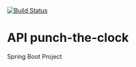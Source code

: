 [![Build Status](https://travis-ci.com/alexcamaroti/punch-the-clock.svg?branch=master)](https://travis-ci.com/alexcamaroti/punch-the-clock)
# API punch-the-clock
Spring Boot Project
